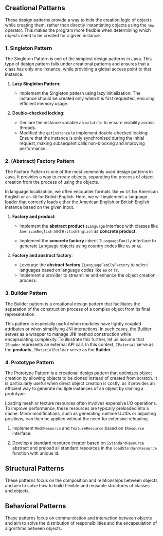 
## Creational Patterns

These design patterns provide a way to hide the creation logic of objects while
creating them, rather than directly instantiating objects using the `new`
operator. This makes the program more flexible when determining which objects
need to be created for a given instance.

### 1. Singleton Pattern

The Singleton Pattern is one of the simplest design patterns in Java. This type
of design pattern falls under creational patterns and ensures that a class has
only one instance, while providing a global access point to that instance.

1. **Lazy Singleton Pattern**:
   * Implement the Singleton pattern using lazy initialization: The instance
     should be created only when it is first requested, ensuring efficient
     memory usage.

2. **Double-checked locking**:
   * Declare the instance variable as `volatile` to ensure visibility across
     threads.
   * Modified the `getInstance` to implement double-checked locking: Ensure
     that the instance is only synchronized during the initial request, making
     subsequent calls non-blocking and improving performance.

### 2. (Abstract) Factory Pattern

The Factory Pattern is one of the most commonly used design patterns in Java.
It provides a way to create objects, separating the process of object creation
from the process of using the objects.

In language localization, we often encounter formats like `en-US` for American
English or `en-GB` for British English. Here, we will implement a language
loader that correctly loads either the American English or British English
instance based on the given input.

1. **Factory and product**:
   * Implement the **abstract product** `ILanguage` interface with classes like
     `AmericanEnglish` and `BritishEnglish` as **concrete product**.

   * Implement the **concrete factory** inherit `ILanguageFamily` interface to
     generate Language objects using country codes like `US` or `GB`.

2. **Factory and abstract factory**:
   * Leverage the **abstract factory** `ILanguageFamilyFactory` to select
     languages based on language codes like `en` or `fr`.
   * Implement a provider to streamline and enhance the object creation process.

### 3. Builder Pattern

The Builder pattern is a creational design pattern that facilitates the
separation of the construction process of a complex object from its final
representation.

This pattern is especially useful when modules have tightly coupled attributes
or when simplifying JNI interactions. In such cases, the Builder serves as a
wrapper to manage JNI method construction while encapsulating complexity. To
illustrate this further, let us assume that `IShader` represents an external API
call. In this context, `IMaterial` serve as the **products**, `IMaterialBuilder`
serve as the **Builder**.

### 4. Prototype Pattern

The Prototype Pattern is a creational design pattern that optimizes object
creation by allowing objects to be cloned instead of created from scratch. It is
particularly useful when direct object creation is costly, as it provides an
efficient way to generate multiple instances of an object by cloning a prototype.

Loading mesh or texture resources often involves expensive I/O operations. To
improve performance, these resources are typically preloaded into a cache. Minor
modifications, such as generating runtime UUIDs or adjusting positions, can then
be applied without the need for extensive reloading.

1. Implement `MeshResource` and `TextureResource` based on `IResource` interface.

2. Develop a standard resource creator based on `IStandardResource` abstract and
   preload all standard resources in the `loadStandardResource` function with
   unique id.

## Structural Patterns

These patterns focus on the composition and relationships between objects and
aim to solve how to build flexible and reusable structures of classes and
objects.

## Behavioral Patterns

These patterns focus on communication and interaction between objects and aim to
solve the distribution of responsibilities and the encapsulation of algorithms
between objects.